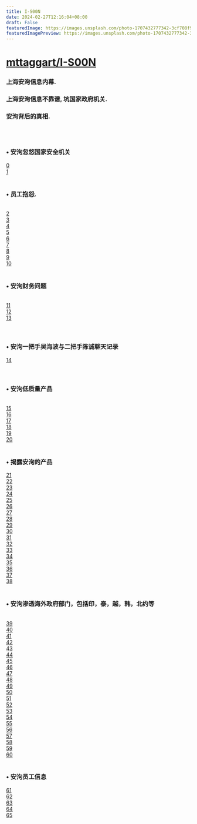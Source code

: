 ```yaml
---
title: I-S00N
date: 2024-02-27T12:16:04+08:00
draft: False
featuredImage: https://images.unsplash.com/photo-1707432777342-3cf708f95065?ixid=M3w0NjAwMjJ8MHwxfHJhbmRvbXx8fHx8fHx8fDE3MDkwMDczMTZ8&ixlib=rb-4.0.3
featuredImagePreview: https://images.unsplash.com/photo-1707432777342-3cf708f95065?ixid=M3w0NjAwMjJ8MHwxfHJhbmRvbXx8fHx8fHx8fDE3MDkwMDczMTZ8&ixlib=rb-4.0.3
---
```


# [mttaggart/I-S00N](https://github.com/mttaggart/I-S00N)

<h3>上海安洵信息内幕. 
</h3><h3>上海安洵信息不靠谱, 坑国家政府机关.
</h3><h3>安洵背后的真相. 
</h3><br><br><h3>• 安洵忽悠国家安全机关 
</h3><a href='0/35.md'>0</a><br>
<a href='0/7.md'>1</a><br>
<br><h3>• 员工抱怨. 
</h3><br><a href='0/31.md'>2</a><br>
<a href='0/32.md'>3</a><br>
<a href='0/39.md'>4</a><br>
<a href='0/12.md'>5</a><br>
<a href='0/41.md'>6</a><br>
<a href='0/30.md'>7</a><br>
<a href='0/16.md'>8</a><br>
<a href='0/17.md'>9</a><br>
<a href='0/36.md'>10</a><br>
<br><h3>• 安洵财务问题 
</h3><br><a href='0/28.md'>11</a><br>
<a href='0/e182d867-dc18-43fd-a418-26dcf784242f.md'>12</a><br>
<a href='0/37.md'>13</a><br>
<br><br><h3>• 安洵一把手吴海波与二把手陈诚聊天记录 
</h3><a href='0/1.md'>14</a><br>
<br><br><h3>• 安洵低质量产品 
</h3><br><a href='0/40.md'>15</a><br>
<a href='0/26.md'>16</a><br>
<a href='0/33.md'>17</a><br>
<a href='0/29.md'>18</a><br>
<a href='0/34.md'>19</a><br>
<a href='0/54990932-71af-48dd-9a7a-2617b1407c54.md'>20</a><br>
<br><h3>• 揭露安洵的产品
</h3><a href='0/9fd06037-11f1-4ad5-9a7d-cbfb3fa4193b.md'>21</a><br>
<a href='0/aedc6a39-7862-4bbc-99e7-780ab3980282.md'>22</a><br>
<a href='0/f7205881-3904-42ec-ab2c-04f36fa24785.md'>23</a><br>
<a href='0/5a6b122c-39c1-4581-8c1f-2d6f36a9f8a0.md'>24</a><br>
<a href='0/912204cb-8ab7-48b8-9abf-d803f3804d08.md'>25</a><br>
<a href='0/178e3898-903d-47cf-bfbe-061e7dc18895.md'>26</a><br>
<a href='0/5e5bd90e-60c5-402f-b488-750456a81a13.md'>27</a><br>
<a href='0/b3031e66-40b6-45e8-9bcd-891dc1a280da.md'>28</a><br>
<a href='0/5387a301-0af8-4e24-a197-20189f87b9ef.md'>29</a><br>
<a href='0/d5ff8b65-db15-418a-b33e-169498d79110.md'>30</a><br>
<a href='0/f179eb06-0c53-44df-a13f-570be23355bb.md'>31</a><br>
<a href='0/9fe6b262-9944-417d-a0c4-9f2de1de2994.md'>32</a><br>
<a href='0/fe245192-1f9c-4f28-9b32-046fb7ce7e1e.md'>33</a><br>
<a href='0/10.md'>34</a><br>
<a href='0/12756724-394c-4576-b373-7c53f1abbd94.md'>35</a><br>
<a href='0/23.md'>36</a><br>
<a href='0/547aba02-6757-49c1-acb5-6df217cebfc7.md'>37</a><br>
<a href='0/a1ba4d8b-f382-44c4-ac3f-746a44746bb4.md'>38</a><br>
<br><h3>• 安洵渗透海外政府部门，包括印，泰，越，韩，北约等 
</h3><br><a href='0/07f179c5-5705-4dbd-94a7-66eed1e066b0.md'>39</a><br>
<a href='0/2.md'>40</a><br>
<a href='0/3.md'>41</a><br>
<a href='0/4.md'>42</a><br>
<a href='0/5.md'>43</a><br>
<a href='0/48fd4c79-41ca-459e-a5a5-a3738e7a4af3.md'>44</a><br>
<a href='0/6.md'>45</a><br>
<a href='0/01cdc26f-e773-4ad7-8808-d04abf16aae7.md'>46</a><br>
<a href='0/d410e4aa-fb52-4ed4-9078-4483267a02b3.md'>47</a><br>
<a href='0/9.md'>48</a><br>
<a href='0/7.md'>49</a><br>
<a href='0/11.md'>50</a><br>
<a href='0/13.md'>51</a><br>
<a href='0/14.md'>52</a><br>
<a href='0/15.md'>53</a><br>
<a href='0/18.md'>54</a><br>
<a href='0/19.md'>55</a><br>
<a href='0/20.md'>56</a><br>
<a href='0/21.md'>57</a><br>
<a href='0/22.md'>58</a><br>
<a href='0/64bba692-d430-440c-9f1e-2575f45770af.md'>59</a><br>
<a href='0/24.md'>60</a><br>
<br><h3>• 安洵员工信息
</h3><a href='0/2db27de1-d5c5-4f89-8572-da697a6329e4.md'>61</a><br>
<a href='0/3348953d-66e9-4cac-8675-65bb5f2ef929.md'>62</a><br>
<a href='0/6d7fc7b3-c892-4cb5-bd4b-a5713c089d88.md'>63</a><br>
<a href='0/38.md'>64</a><br>
<a href='0/27.md'>65</a><br>
